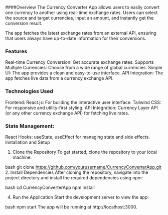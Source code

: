 ####Overview
The Currency Converter App allows users to easily convert one currency to another using real-time exchange rates. Users can select the source and target currencies, input an amount, and instantly get the conversion result.

The app fetches the latest exchange rates from an external API, ensuring that users always have up-to-date information for their conversions.

### Features
Real-time Currency Conversion: Get accurate exchange rates.
Supports Multiple Currencies: Choose from a wide range of global currencies.
Simple UI: The app provides a clean and easy-to-use interface.
API Integration: The app fetches live data from a currency exchange API.

### Technologies Used
Frontend:
React.js: For building the interactive user interface.
Tailwind CSS: For responsive and utility-first styling.
API Integration:
Currency Layer API (or any other currency exchange API) for fetching live rates.
### State Management:
React Hooks: useState, useEffect for managing state and side effects.
Installation and Setup
1. Clone the Repository
To get started, clone the repository to your local machine:

bash
git clone https://github.com/yourusername/CurrencyConverterApp.git
2. Install Dependencies
After cloning the repository, navigate into the project directory and install the required dependencies using npm:

bash
cd CurrencyConverterApp
npm install

4. Run the Application
Start the development server to view the app:

bash
npm start
The app will be running at http://localhost:3000.
